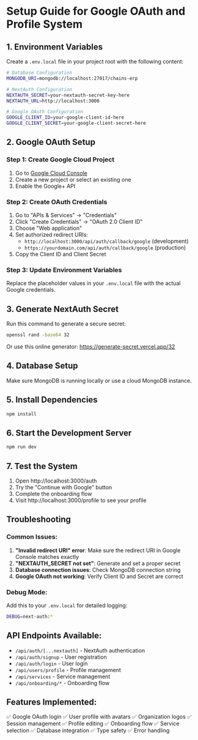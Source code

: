 # Setup Guide for Google OAuth and Profile System

## 1. Environment Variables

Create a `.env.local` file in your project root with the following content:

```bash
# Database Configuration
MONGODB_URI=mongodb://localhost:27017/chains-erp

# NextAuth Configuration
NEXTAUTH_SECRET=your-nextauth-secret-key-here
NEXTAUTH_URL=http://localhost:3000

# Google OAuth Configuration
GOOGLE_CLIENT_ID=your-google-client-id-here
GOOGLE_CLIENT_SECRET=your-google-client-secret-here
```

## 2. Google OAuth Setup

### Step 1: Create Google Cloud Project
1. Go to [Google Cloud Console](https://console.cloud.google.com/)
2. Create a new project or select an existing one
3. Enable the Google+ API

### Step 2: Create OAuth Credentials
1. Go to "APIs & Services" → "Credentials"
2. Click "Create Credentials" → "OAuth 2.0 Client ID"
3. Choose "Web application"
4. Set authorized redirect URIs:
   - `http://localhost:3000/api/auth/callback/google` (development)
   - `https://yourdomain.com/api/auth/callback/google` (production)
5. Copy the Client ID and Client Secret

### Step 3: Update Environment Variables
Replace the placeholder values in your `.env.local` file with the actual Google credentials.

## 3. Generate NextAuth Secret

Run this command to generate a secure secret:
```bash
openssl rand -base64 32
```

Or use this online generator: https://generate-secret.vercel.app/32

## 4. Database Setup

Make sure MongoDB is running locally or use a cloud MongoDB instance.

## 5. Install Dependencies

```bash
npm install
```

## 6. Start the Development Server

```bash
npm run dev
```

## 7. Test the System

1. Open http://localhost:3000/auth
2. Try the "Continue with Google" button
3. Complete the onboarding flow
4. Visit http://localhost:3000/profile to see your profile

## Troubleshooting

### Common Issues:

1. **"Invalid redirect URI" error**: Make sure the redirect URI in Google Console matches exactly
2. **"NEXTAUTH_SECRET not set"**: Generate and set a proper secret
3. **Database connection issues**: Check MongoDB connection string
4. **Google OAuth not working**: Verify Client ID and Secret are correct

### Debug Mode:

Add this to your `.env.local` for detailed logging:
```bash
DEBUG=next-auth:*
```

## API Endpoints Available:

- `/api/auth/[...nextauth]` - NextAuth authentication
- `/api/auth/signup` - User registration
- `/api/auth/login` - User login
- `/api/users/profile` - Profile management
- `/api/services` - Service management
- `/api/onboarding/*` - Onboarding flow

## Features Implemented:

✅ Google OAuth login
✅ User profile with avatars
✅ Organization logos
✅ Session management
✅ Profile editing
✅ Onboarding flow
✅ Service selection
✅ Database integration
✅ Type safety
✅ Error handling 